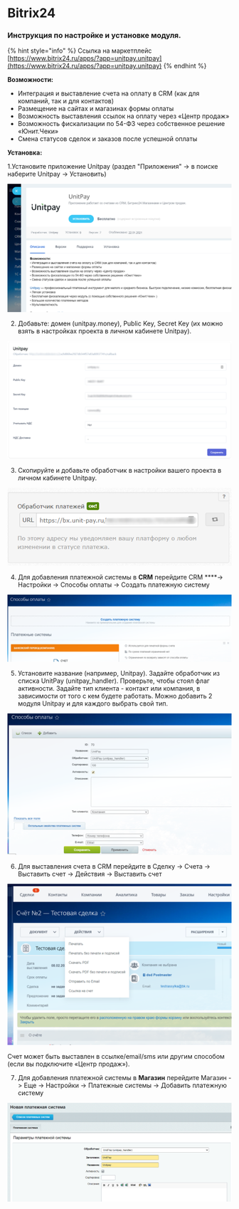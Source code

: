 # Bitrix24

### Инструкция по настройке и установке модуля.

{% hint style="info" %}
Ссылка на маркетплейс [https://www.bitrix24.ru/apps/?app=unitpay.unitpay](https://www.bitrix24.ru/apps/?app=unitpay.unitpay)
{% endhint %}

**Возможности:** 

* Интеграция и выставление счета на оплату в CRM \(как для компаний, так и для контактов\)
* Размещение на сайтах и магазинах формы оплаты 
* Возможность выставления ссылок на оплату через «Центр продаж» 
* Возможность фискализации по 54-ФЗ через собственное решение «Юнит.Чеки» 
* Смена статусов сделок и заказов после успешной оплаты

**Установка:**

1.Установите приложение Unitpay \(раздел "Приложения" -&gt; в поиске наберите Unitpay -&gt; Установить\)

![](../../.gitbook/assets/bx24-1.png)

2. Добавьте: домен \(unitpay.money\), Public Key, Secret Key \(их можно взять в настройках проекта в личном кабинете Unitpay\).

![](../../.gitbook/assets/bi_2.png)

3. Скопируйте и добавьте обработчик в настройки вашего проекта в личном кабинете Unitpay.

![](../../.gitbook/assets/obrabotchik.png)

4. Для добавления платежной системы в **CRM** перейдите CRM ****-&gt; Настройки -&gt; Способы оплаты -&gt; Создать платежную систему

![](../../.gitbook/assets/bx24-3.png)

5. Установите название \(например, Unitpay\). Задайте обработчик из списка UnitPay \(unitpay\_handler\). Проверьте, чтобы стоял флаг активности. Задайте тип клиента - контакт или компания, в зависимости от того с кем будете работать. Можно добавить 2 модуля Unitpay и для каждого выбрать свой тип.

![](../../.gitbook/assets/3.png)

6. Для выставления счета в CRM перейдите в Сделку -&gt; Счета -&gt; Выставить счет -&gt; Действия -&gt; Выставить счет

![](../../.gitbook/assets/bi24-4.png)

Счет может быть выставлен в ссылке/email/sms или другим способом \(если вы подключите «Центр продаж»\).

7. Для добавления платежной системы в **Магазин** перейдите Магазин -&gt; Еще -&gt; Настройки -&gt; Платежные системы -&gt; Добавить платежную систему 

![](../../.gitbook/assets/bi24-6.png)

